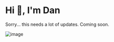 <h1>Hi 👋, I'm Dan</h1>

Sorry... this needs a lot of updates. Coming soon.

![image](https://github.com/dboudet/dboudet/assets/24699407/9199420a-705f-4ce6-9318-585383a3ffc9)



